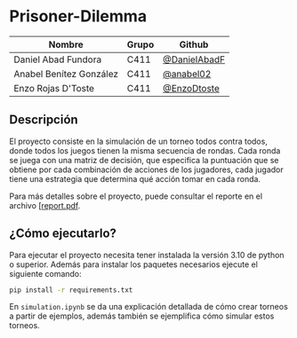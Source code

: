 # Prisoner-Dilemma

| **Nombre**              | **Grupo** | **Github**                                     |
|-------------------------|-----------|------------------------------------------------|
| Daniel Abad Fundora     | C411      | [@DanielAbadF](https://github.com/DanielAbadF) |
| Anabel Benítez González | C411      | [@anabel02](https://github.com/anabel02)       |
| Enzo Rojas D'Toste      | C411      | [@EnzoDtoste](https://github.com/EnzoDtoste)   |

## Descripción

El proyecto consiste en la simulación de un torneo todos contra todos, donde todos los juegos tienen la
misma secuencia de rondas. Cada ronda se juega con una matriz de decisión, que especifica la puntuación que se
obtiene por cada combinación de acciones de los jugadores, cada jugador tiene una estrategia que determina qué acción
tomar en cada ronda.

Para más detalles sobre el proyecto, puede consultar el reporte en el
archivo [[report.pdf](https://github.com/nose-cs/Prisoner-Dilemma/blob/main/docs/report.pdf).

## ¿Cómo ejecutarlo?

Para ejecutar el proyecto necesita tener instalada la versión 3.10 de python o superior. Además para instalar los
paquetes necesarios ejecute el siguiente comando:

```bash
pip install -r requirements.txt
```

En `simulation.ipynb` se da una explicación detallada de cómo crear torneos a partir de ejemplos, además también se
ejemplifica cómo simular estos torneos.